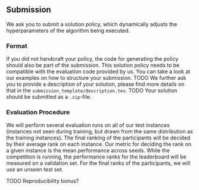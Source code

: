 ## Submission
We ask you to submit a solution policy, which dynamically adjusts the hyperparameters of
the algorithm being executed.

### Format
If you did not handcraft your policy, the code for generating the policy should also be part of the
submission.
This solution policy needs to be compatible with the evaluation code provided by
us.
You can take a look at our examples on how to structure your submission. TODO
We further ask you to provide a description of your solution, please find more details
on that in the `submission_template/description.tex`. TODO
Your solution should be submitted as a `.zip`-file.

### Evaluation Procedure
We will perform several evaluation runs on all of our test instances (instances not seen during
training, but drawn from the same distribution as the training instances).
The final ranking of the participants will be decided by their average rank on each instance.
Our metric for deciding the rank on a given instance is the mean performance across seeds.
While the competition is running, the performance ranks for the leaderboard will be measured on a validation set.
For the final ranks of the participants, we will use an unseen test set.

TODO Reproducibility bonus?